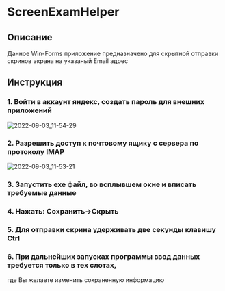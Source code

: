 # ScreenExamHelper
## Описание
Данное Win-Forms приложение предназначено для скрытной отправки скринов экрана на указаный Email адрес
## Инструкция
### 1. Войти в аккаунт яндекс, создать пароль для внешних приложений

![2022-09-03_11-54-29](https://user-images.githubusercontent.com/62663368/188263578-87d44ada-5459-4aa5-b950-8286ae4165a8.png)
### 2. Разрешить доступ к почтовому ящику с сервера по протоколу IMAP

![2022-09-03_11-53-21](https://user-images.githubusercontent.com/62663368/188263642-1c5829f9-b941-421d-96ab-e89dc31a8903.png)


### 3. Запустить exe файл, во всплывшем окне и вписать требуемые данные 
### 4. Нажать: Сохранить->Скрыть
### 5. Для отправки скрина удерживать две секунды клавишу Ctrl
### 6. При дальнейших запусках программы ввод данных требуется только в тех слотах, 
где Вы желаете изменить сохраненную информацию
